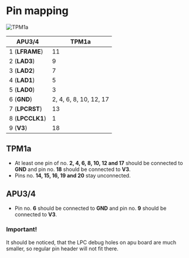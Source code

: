 # Pin mapping

![TPM1a](/docs/TPM1a.png)

APU3/4 | TPM1a
-----|-----
1 (**LFRAME**) | 11
2 (**LAD3**) | 9
3 (**LAD2**) | 7
4 (**LAD1**) | 5
5 (**LAD0**) | 3
6 (**GND**) | 2, 4, 6, 8, 10, 12, 17
7 (**LPCRST**) | 13
8 (**LPCCLK1**) | 1
9 (**V3**) | 18

## TPM1a

* At least one pin of no. **2, 4, 6, 8, 10, 12 and 17** should be connected 
to **GND** and pin no. **18** should be connected to **V3**.
* Pins no. **14, 15, 16, 19 and 20** stay unconnected.


## APU3/4

* Pin no. **6** should be connected to **GND** and pin no. **9** should be 
connected to **V3**.

### Important!

It should be noticed, that the LPC debug holes on apu board are much smaller,
so regular pin header will not fit there.
